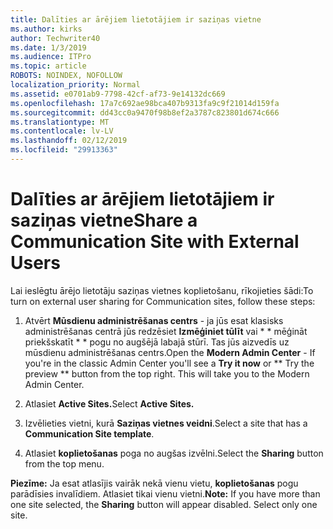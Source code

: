 ```yaml
---
title: Dalīties ar ārējiem lietotājiem ir saziņas vietne
ms.author: kirks
author: Techwriter40
ms.date: 1/3/2019
ms.audience: ITPro
ms.topic: article
ROBOTS: NOINDEX, NOFOLLOW
localization_priority: Normal
ms.assetid: e0701ab9-7798-42cf-af73-9e14132dc669
ms.openlocfilehash: 17a7c692ae98bca407b9313fa9c9f21014d159fa
ms.sourcegitcommit: dd43cc0a9470f98b8ef2a3787c823801d674c666
ms.translationtype: MT
ms.contentlocale: lv-LV
ms.lasthandoff: 02/12/2019
ms.locfileid: "29913363"
---
```

# <a name="share-a-communication-site-with-external-users"></a><span data-ttu-id="73be0-102">Dalīties ar ārējiem lietotājiem ir saziņas vietne</span><span class="sxs-lookup"><span data-stu-id="73be0-102">Share a Communication Site with External Users</span></span>

<span data-ttu-id="73be0-103">Lai ieslēgtu ārējo lietotāju saziņas vietnes koplietošanu, rīkojieties šādi:</span><span class="sxs-lookup"><span data-stu-id="73be0-103">To turn on external user sharing for Communication sites, follow these steps:</span></span> 
  
1. <span data-ttu-id="73be0-p101">Atvērt **Mūsdienu administrēšanas centrs** - ja jūs esat klasisks administrēšanas centrā jūs redzēsiet **Izmēģiniet tūlīt** vai \* \* mēģināt priekšskatīt \* \* pogu no augšējā labajā stūrī. Tas jūs aizvedīs uz mūsdienu administrēšanas centrs.</span><span class="sxs-lookup"><span data-stu-id="73be0-p101">Open the **Modern Admin Center** - If you're in the classic Admin Center you'll see a **Try it now** or \*\* Try the preview \*\* button from the top right. This will take you to the Modern Admin Center.</span></span> 
  
2. <span data-ttu-id="73be0-106">Atlasiet **Active Sites.**</span><span class="sxs-lookup"><span data-stu-id="73be0-106">Select **Active Sites.**</span></span>
  
3. <span data-ttu-id="73be0-107">Izvēlieties vietni, kurā **Saziņas vietnes veidni**.</span><span class="sxs-lookup"><span data-stu-id="73be0-107">Select a site that has a **Communication Site template**.</span></span> 
  
4. <span data-ttu-id="73be0-108">Atlasiet **koplietošanas** poga no augšas izvēlni.</span><span class="sxs-lookup"><span data-stu-id="73be0-108">Select the **Sharing** button from the top menu.</span></span> 
  
 <span data-ttu-id="73be0-p102">**Piezīme:** Ja esat atlasījis vairāk nekā vienu vietu, **koplietošanas** pogu parādīsies invalīdiem. Atlasiet tikai vienu vietni.</span><span class="sxs-lookup"><span data-stu-id="73be0-p102">**Note:** If you have more than one site selected, the **Sharing** button will appear disabled. Select only one site.</span></span> 
  


